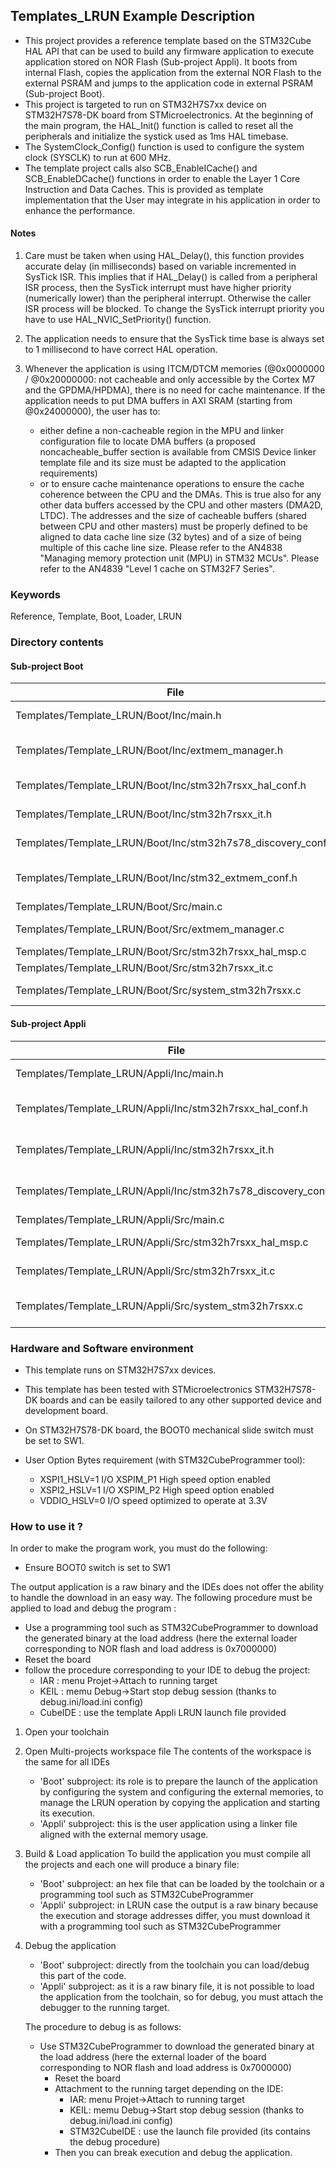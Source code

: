 ## <b>Templates_LRUN Example Description</b>

- This project provides a reference template based on the STM32Cube HAL API that can be used
to build any firmware application to execute application stored on NOR Flash (Sub-project Appli). It boots
from internal Flash, copies the application from the external NOR Flash to the external PSRAM and jumps to
the application code in external PSRAM (Sub-project Boot).
- This project is targeted to run on STM32H7S7xx device on STM32H7S78-DK board from STMicroelectronics.
At the beginning of the main program, the HAL_Init() function is called to reset
all the peripherals and initialize the systick used as 1ms HAL timebase.
- The SystemClock_Config() function is used to configure the system clock (SYSCLK) to run at 600 MHz.
- The template project calls also SCB_EnableICache() and SCB_EnableDCache() functions in order to enable
the Layer 1 Core Instruction and Data Caches. This is provided as template implementation that the User may
integrate in his application in order to enhance the performance.

#### <b>Notes</b>

 1. Care must be taken when using HAL_Delay(), this function provides accurate delay (in milliseconds)
    based on variable incremented in SysTick ISR. This implies that if HAL_Delay() is called from
    a peripheral ISR process, then the SysTick interrupt must have higher priority (numerically lower)
    than the peripheral interrupt. Otherwise the caller ISR process will be blocked.
    To change the SysTick interrupt priority you have to use HAL_NVIC_SetPriority() function.

 2. The application needs to ensure that the SysTick time base is always set to 1 millisecond
    to have correct HAL operation.

 3. Whenever the application is using ITCM/DTCM memories (@0x0000000 / @0x20000000: not cacheable and only accessible
    by the Cortex M7 and the GPDMA/HPDMA), there is no need for cache maintenance.
    If the application needs to put DMA buffers in AXI SRAM (starting from @0x24000000), the user has to:
    - either define a non-cacheable region in the MPU and linker configuration file to locate DMA buffers
      (a proposed noncacheable_buffer section is available from CMSIS Device linker template file and its size must
      be adapted to the application requirements)
    - or to ensure cache maintenance operations to ensure the cache coherence between the CPU and the DMAs.
    This is true also for any other data buffers accessed by the CPU and other masters (DMA2D, LTDC).
    The addresses and the size of cacheable buffers (shared between CPU and other masters)
    must be properly defined to be aligned to data cache line size (32 bytes) and of a size of being multiple
    of this cache line size.
    Please refer to the AN4838 "Managing memory protection unit (MPU) in STM32 MCUs".
    Please refer to the AN4839 "Level 1 cache on STM32F7 Series".

### <b>Keywords</b>

Reference, Template, Boot, Loader, LRUN

### <b>Directory contents</b>

#### <b>Sub-project Boot</b>

File | Description
 --- | ---
  Templates/Template_LRUN/Boot/Inc/main.h                       |  Header for main.c module
  Templates/Template_LRUN/Boot/Inc/extmem_manager.h             |  Header for extmem_manager.c module
  Templates/Template_LRUN/Boot/Inc/stm32h7rsxx_hal_conf.h       |  HAL Configuration file
  Templates/Template_LRUN/Boot/Inc/stm32h7rsxx_it.h             |  Interrupt handlers header file
  Templates/Template_LRUN/Boot/Inc/stm32h7s78_discovery_conf.h  |  BSP Configuration file
  Templates/Template_LRUN/Boot/Inc/stm32_extmem_conf.h          |  External memory manager Configuration file
  Templates/Template_LRUN/Boot/Src/main.c                       |  Main program
  Templates/Template_LRUN/Boot/Src/extmem_manager.c             |  code to initialize external memory
  Templates/Template_LRUN/Boot/Src/stm32h7rsxx_hal_msp.c        |  HAL MSP module
  Templates/Template_LRUN/Boot/Src/stm32h7rsxx_it.c             |  Interrupt handlers
  Templates/Template_LRUN/Boot/Src/system_stm32h7rsxx.c         |  STM32H7RSxx system source file

#### <b>Sub-project Appli</b>

File | Description
 --- | ---
  Templates/Template_LRUN/Appli/Inc/main.h                      |  Header for main.c module
  Templates/Template_LRUN/Appli/Inc/stm32h7rsxx_hal_conf.h      |  HAL Configuration file
  Templates/Template_LRUN/Appli/Inc/stm32h7rsxx_it.h            |  Interrupt handlers header file
  Templates/Template_LRUN/Appli/Inc/stm32h7s78_discovery_conf.h |  BSP Configuration file
  Templates/Template_LRUN/Appli/Src/main.c                      |  Main program
  Templates/Template_LRUN/Appli/Src/stm32h7rsxx_hal_msp.c       |  HAL MSP module
  Templates/Template_LRUN/Appli/Src/stm32h7rsxx_it.c            |  Interrupt handlers
  Templates/Template_LRUN/Appli/Src/system_stm32h7rsxx.c        |  STM32H7RSxx system source file

### <b>Hardware and Software environment</b>

  - This template runs on STM32H7S7xx devices.

  - This template has been tested with STMicroelectronics STM32H7S78-DK
    boards and can be easily tailored to any other supported device
    and development board.

  - On STM32H7S78-DK board, the BOOT0 mechanical slide switch must be set to SW1.

  - User Option Bytes requirement (with STM32CubeProgrammer tool):

    - XSPI1_HSLV=1     I/O XSPIM_P1 High speed option enabled
    - XSPI2_HSLV=1     I/O XSPIM_P2 High speed option enabled
    - VDDIO_HSLV=0     I/O speed optimized to operate at 3.3V

### <b>How to use it ?</b>

In order to make the program work, you must do the following:
 - Ensure BOOT0 switch is set to SW1

The output application is a raw binary and the IDEs does not offer the ability to handle
the download in an easy way. The following procedure must be applied to load and debug
the program :
 - Use a programming tool such as STM32CubeProgrammer to download the generated binary at the load address
   (here the external loader corresponding to NOR flash and load address is 0x7000000)
 - Reset the board
 - follow the procedure corresponding to your IDE to debug the project:
    - IAR     : menu Projet->Attach to running target
    - KEIL    : memu Debug->Start stop debug session (thanks to debug.ini/load.ini config)
    - CubeIDE : use the template Appli LRUN launch file provided

  1. Open your toolchain

  2. Open Multi-projects workspace file
     The contents of the workspace is the same for all IDEs
     - 'Boot' subproject: its role is to prepare the launch of the application by configuring the 
       system and configuring the external memories, to manage the LRUN operation by copying the application 
       and starting its execution. 
     - 'Appli' subproject: this is the user application using a linker file aligned with the external 
       memory usage.

  3. Build & Load  application
     To build the application you must compile all the projects and each one will produce a binary file:
     - 'Boot' subproject: an hex file that can be loaded by the toolchain or a programming tool such as
       STM32CubeProgrammer
     - 'Appli' subproject: in LRUN case the output is a raw binary because the execution and storage addresses differ, 
       you must download it with a programming tool such as STM32CubeProgrammer

  4. Debug the application 
     - 'Boot' subproject: directly from the toolchain you can load/debug this part of the code.
     - 'Appli' subproject: as it is a raw binary file, it is not possible to load the application from the toolchain,
       so for debug, you must attach the debugger to the running target. 
     
     The procedure to debug is as follows:
     - Use STM32CubeProgrammer to download the generated binary at the load address 
       (here the external loader of the board corresponding to NOR flash and load address is 0x7000000)
       - Reset the board
       - Attachment to the running target depending on the IDE:
         - IAR: menu Projet->Attach to running target
         - KEIL: memu Debug->Start stop debug session (thanks to debug.ini/load.ini config)
         - STM32CubeIDE : use the launch file provided (its contains the debug procedure)
       - Then you can break execution and debug the application.
